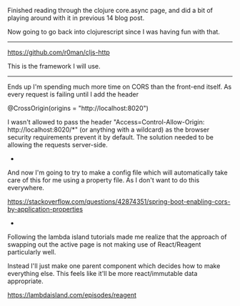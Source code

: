 Finished reading through the clojure core.async page, and did a bit of playing around with it in previous 14 blog post.

Now going to go back into clojurescript since I was having fun with that.

---

https://github.com/r0man/cljs-http

This is the framework I will use.


---

Ends up I'm spending much more time on CORS than the front-end itself. As every request is failing until I add the header 

@CrossOrigin(origins = "http://localhost:8020")

I wasn't allowed to pass the header "Access=Control-Allow-Origin: http://localhost:8020/*" (or anything with a wildcard) as the browser security requirements prevent it by default. The solution needed to be allowing the requests server-side.

-

And now I'm going to try to make a config file which will automatically take care of this for me using a property file. As I don't want to do this everywhere.

https://stackoverflow.com/questions/42874351/spring-boot-enabling-cors-by-application-properties

-

Following the lambda island tutorials made me realize that the approach of swapping out the active page is not making use of React/Reagent particularly well.

Instead I'll just make one parent component which decides how to make everything else. This feels like it'll be more react/immutable data appropriate.

https://lambdaisland.com/episodes/reagent

